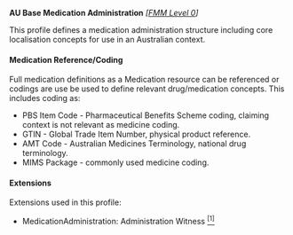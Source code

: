 **AU Base Medication Administration**  *[[FMM Level 0](guidance.html)]*

This profile defines a medication administration structure including core localisation concepts for use in an Australian context. 

#### Medication Reference/Coding
Full medication definitions as a Medication resource can be referenced or codings are use be used to define relevant drug/medication concepts. This includes coding as:
* PBS Item Code - Pharmaceutical Benefits Scheme coding, claiming context is not relevant as medicine coding.
* GTIN - Global Trade Item Number, physical product reference.
* AMT Code - Australian Medicines Terminology, national drug terminology.
* MIMS Package - commonly used medicine coding.

#### Extensions
Extensions used in this profile:
* MedicationAdministration: Administration Witness [<sup>[1]</sup>](http://hl7.org.au/fhir/StructureDefinition/StructureDefinition-medication-administration-witness.html)

